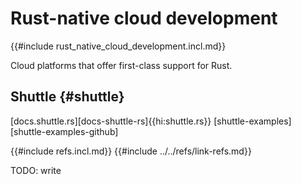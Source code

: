 # Rust-native cloud development

{{#include rust_native_cloud_development.incl.md}}

Cloud platforms that offer first-class support for Rust.

## Shuttle {#shuttle}

[docs.shuttle.rs][docs-shuttle-rs]{{hi:shuttle.rs}}
[shuttle-examples][shuttle-examples-github]

{{#include refs.incl.md}}
{{#include ../../refs/link-refs.md}}

<div class="hidden">
TODO: write
</div>
